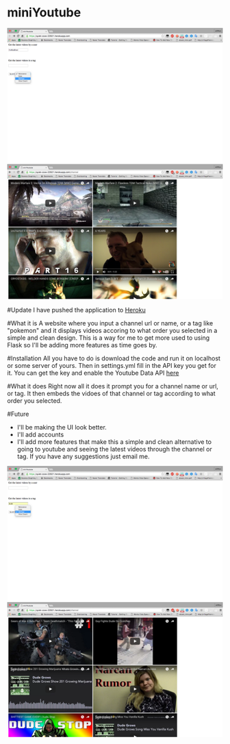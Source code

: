 # miniYoutube

![alt tag](/assets/home1.png)
![alt tag](/assets/result1.png)

#Update
I have pushed the application to [Heroku](https://quiet-cove-22921.herokuapp.com/)

#What it is
A website where you input a channel url or name, or a tag like "pokemon" and it displays videos accoring to what order you selected in a simple and clean design. This is a way for me to get more used to using Flask so I'll be adding more features as time goes by.

#Installation
All you have to do is download the code and run it on localhost or some server of yours. Then in settings.yml fill in the API key you get for it. You can get the key and enable the Youtube Data API [here](https://console.developers.google.com/)

#What it does
Right now all it does it prompt you for a channel name or url, or tag. It then embeds the vidoes of that channel or tag according to what order you selected.

#Future
 - I'll be making the UI look better.
 - I'll add accounts
 - I'll add more features that make this a simple and clean alternative to going to youtube and seeing the latest videos through the channel or tag. 
If you have any suggestions just email me.  

![alt tag](/assets/home2.png)
![alt tag](/assets/result2.png)
